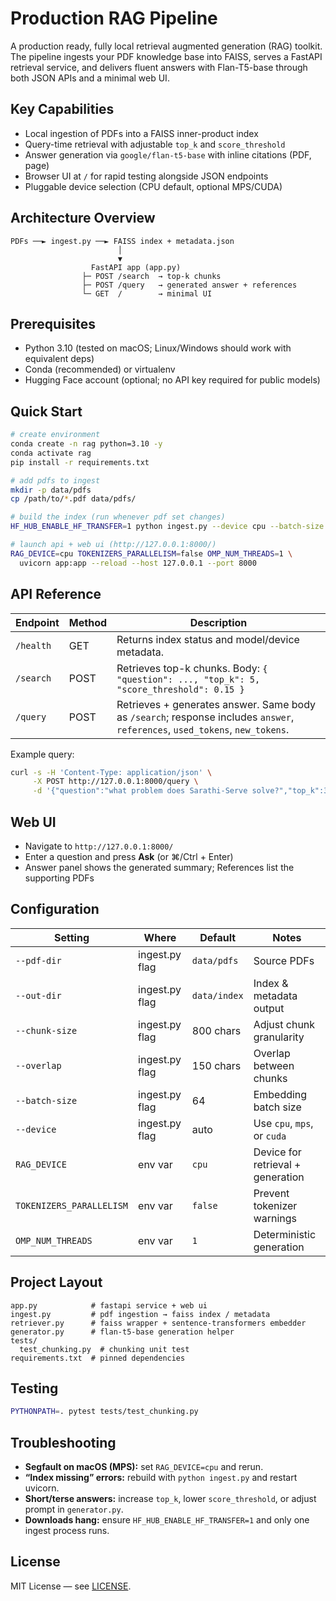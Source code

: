 # Production RAG Pipeline

A production ready, fully local retrieval augmented generation (RAG) toolkit. The
pipeline ingests your PDF knowledge base into FAISS, serves a FastAPI retrieval
service, and delivers fluent answers with Flan-T5-base through both JSON APIs and
a minimal web UI.

## Key Capabilities

- Local ingestion of PDFs into a FAISS inner-product index
- Query-time retrieval with adjustable `top_k` and `score_threshold`
- Answer generation via `google/flan-t5-base` with inline citations (PDF, page)
- Browser UI at `/` for rapid testing alongside JSON endpoints
- Pluggable device selection (CPU default, optional MPS/CUDA)

## Architecture Overview

```text
PDFs ──► ingest.py ──► FAISS index + metadata.json
                        │
                        ▼
                  FastAPI app (app.py)
                ├─ POST /search  → top-k chunks
                ├─ POST /query   → generated answer + references
                └─ GET  /        → minimal UI
```

## Prerequisites

- Python 3.10 (tested on macOS; Linux/Windows should work with equivalent deps)
- Conda (recommended) or virtualenv
- Hugging Face account (optional; no API key required for public models)

## Quick Start

```bash
# create environment
conda create -n rag python=3.10 -y
conda activate rag
pip install -r requirements.txt

# add pdfs to ingest
mkdir -p data/pdfs
cp /path/to/*.pdf data/pdfs/

# build the index (run whenever pdf set changes)
HF_HUB_ENABLE_HF_TRANSFER=1 python ingest.py --device cpu --batch-size 16

# launch api + web ui (http://127.0.0.1:8000/)
RAG_DEVICE=cpu TOKENIZERS_PARALLELISM=false OMP_NUM_THREADS=1 \
  uvicorn app:app --reload --host 127.0.0.1 --port 8000
```

## API Reference

| Endpoint | Method | Description |
|----------|--------|-------------|
| `/health` | GET | Returns index status and model/device metadata. |
| `/search` | POST | Retrieves top-k chunks. Body: `{ "question": ..., "top_k": 5, "score_threshold": 0.15 }` |
| `/query`  | POST | Retrieves + generates answer. Same body as `/search`; response includes `answer`, `references`, `used_tokens`, `new_tokens`. |

Example query:

```bash
curl -s -H 'Content-Type: application/json' \
     -X POST http://127.0.0.1:8000/query \
     -d '{"question":"what problem does Sarathi-Serve solve?","top_k":3,"score_threshold":0.15}'
```

## Web UI

- Navigate to `http://127.0.0.1:8000/`
- Enter a question and press **Ask** (or ⌘/Ctrl + Enter)
- Answer panel shows the generated summary; References list the supporting PDFs

## Configuration

| Setting | Where | Default | Notes |
|---------|-------|---------|-------|
| `--pdf-dir` | ingest.py flag | `data/pdfs` | Source PDFs |
| `--out-dir` | ingest.py flag | `data/index` | Index & metadata output |
| `--chunk-size` | ingest.py flag | 800 chars | Adjust chunk granularity |
| `--overlap` | ingest.py flag | 150 chars | Overlap between chunks |
| `--batch-size` | ingest.py flag | 64 | Embedding batch size |
| `--device` | ingest.py flag | auto | Use `cpu`, `mps`, or `cuda` |
| `RAG_DEVICE` | env var | `cpu` | Device for retrieval + generation |
| `TOKENIZERS_PARALLELISM` | env var | `false` | Prevent tokenizer warnings |
| `OMP_NUM_THREADS` | env var | `1` | Deterministic generation |

## Project Layout

```text
app.py            # fastapi service + web ui
ingest.py         # pdf ingestion → faiss index / metadata
retriever.py      # faiss wrapper + sentence-transformers embedder
generator.py      # flan-t5-base generation helper
tests/
  test_chunking.py  # chunking unit test
requirements.txt  # pinned dependencies
```

## Testing

```bash
PYTHONPATH=. pytest tests/test_chunking.py
```

## Troubleshooting

- **Segfault on macOS (MPS):** set `RAG_DEVICE=cpu` and rerun.
- **“Index missing” errors:** rebuild with `python ingest.py` and restart uvicorn.
- **Short/terse answers:** increase `top_k`, lower `score_threshold`, or adjust prompt in `generator.py`.
- **Downloads hang:** ensure `HF_HUB_ENABLE_HF_TRANSFER=1` and only one ingest process runs.

## License

MIT License — see [LICENSE](LICENSE).
